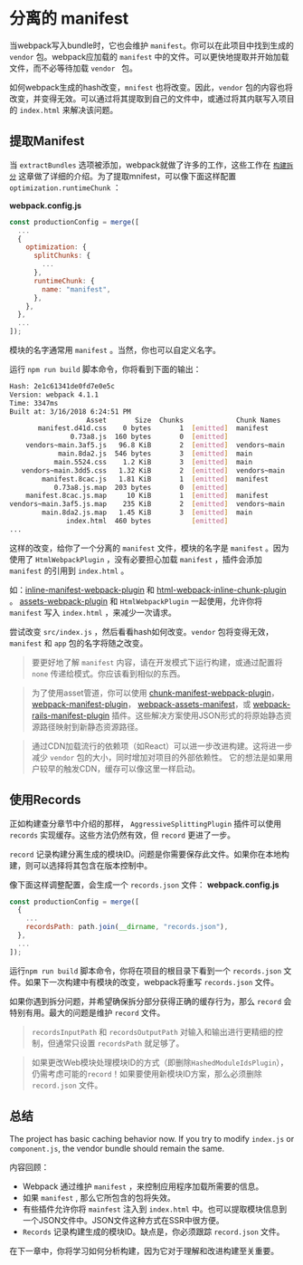 # 分离的 manifest

当webpack写入bundle时，它也会维护 `manifest`。你可以在此项目中找到生成的 `vendor` 包。webpack应加载的 `manifest` 中的文件。可以更快地提取并开始加载文件，而不必等待加载 `vendor ` 包。

如何webpack生成的hash改变，`mnifest` 也将改变。因此，`vendor` 包的内容也将改变，并变得无效。可以通过将其提取到自己的文件中，或通过将其内联写入项目的 `index.html` 来解决该问题。

## 提取Manifest

当 `extractBundles` 选项被添加，webpack就做了许多的工作，这些工作在 [`构建拆分`](https://lvzhenbang.github.io/webpack-book/zh/building/02_bundle_splitting.html) 这章做了详细的介绍。为了提取mnifest，可以像下面这样配置 `optimization.runtimeChunk` ：

**webpack.config.js**

```javascript
const productionConfig = merge([
  ...
  {
    optimization: {
      splitChunks: {
        ...
      },
      runtimeChunk: {
        name: "manifest",
      },
    },
  },
  ...
]);
```

模块的名字通常用 `manifest` 。当然，你也可以自定义名字。

运行 `npm run build` 脚本命令，你将看到下面的输出：

```bash
Hash: 2e1c61341de0fd7e0e5c
Version: webpack 4.1.1
Time: 3347ms
Built at: 3/16/2018 6:24:51 PM
                   Asset       Size  Chunks             Chunk Names
       manifest.d41d.css    0 bytes       1  [emitted]  manifest
               0.73a8.js  160 bytes       0  [emitted]
    vendors~main.3af5.js   96.8 KiB       2  [emitted]  vendors~main
            main.8da2.js  546 bytes       3  [emitted]  main
           main.5524.css    1.2 KiB       3  [emitted]  main
   vendors~main.3dd5.css   1.32 KiB       2  [emitted]  vendors~main
        manifest.8cac.js   1.81 KiB       1  [emitted]  manifest
           0.73a8.js.map  203 bytes       0  [emitted]
    manifest.8cac.js.map     10 KiB       1  [emitted]  manifest
vendors~main.3af5.js.map    235 KiB       2  [emitted]  vendors~main
        main.8da2.js.map   1.45 KiB       3  [emitted]  main
              index.html  460 bytes          [emitted]
...
```

这样的改变，给你了一个分离的 `manifest` 文件，模块的名字是 `manifest` 。因为使用了 `HtmlWebpackPlugin` ，没有必要担心加载 `manifest` ，插件会添加 `manifest` 的引用到 `index.html` 。

如：[inline-manifest-webpack-plugin](https://www.npmjs.com/package/inline-manifest-webpack-plugin) 和 [html-webpack-inline-chunk-plugin](https://www.npmjs.com/package/html-webpack-inline-chunk-plugin) 。 [assets-webpack-plugin](https://www.npmjs.com/package/assets-webpack-plugin) 和 `HtmlWebpackPlugin` 一起使用，允许你将 `manifest` 写入 `index.html` ，来减少一次请求。

尝试改变 `src/index.js` ，然后看看hash如何改变。`vendor` 包将变得无效，`manifest` 和 `app` 包的名字将随之改变。

> 要更好地了解 `manifest` 内容，请在开发模式下运行构建，或通过配置将 `none` 传递给模式。你应该看到相似的东西。


> 为了使用asset管道，你可以使用 [chunk-manifest-webpack-plugin](https://www.npmjs.com/package/chunk-manifest-webpack-plugin)， [webpack-manifest-plugin](https://www.npmjs.com/package/webpack-manifest-plugin)， [webpack-assets-manifest](https://www.npmjs.com/package/webpack-assets-manifest)，或 [webpack-rails-manifest-plugin](https://www.npmjs.com/package/webpack-rails-manifest-plugin) 插件。这些解决方案使用JSON形式的将原始静态资源路径映射到新静态资源路径。

> 通过CDN加载流行的依赖项（如React）可以进一步改进构建。这将进一步减少 `vendor` 包的大小，同时增加对项目的外部依赖性。 它的想法是如果用户较早的触发CDN，缓存可以像这里一样启动。

## 使用Records

正如构建查分章节中介绍的那样， `AggressiveSplittingPlugin` 插件可以使用 `records` 实现缓存。这些方法仍然有效，但 `record` 更进了一步。

 `record` 记录构建分离生成的模块ID。问题是你需要保存此文件。如果你在本地构建，则可以选择将其包含在版本控制中。

像下面这样调整配置，会生成一个 `records.json` 文件：
**webpack.config.js**

```javascript
const productionConfig = merge([
  {
    ...
    recordsPath: path.join(__dirname, "records.json"),
  },
  ...
]);
```

运行`npm run build` 脚本命令，你将在项目的根目录下看到一个 `records.json` 文件。如果下一次构建中有模块的改变，webpack将重写 `records.json` 文件。

如果你遇到拆分问题，并希望确保拆分部分获得正确的缓存行为，那么 `record` 会特别有用。最大的问题是维护 `record` 文件。

> `recordsInputPath` 和 `recordsOutputPath` 对输入和输出进行更精细的控制，但通常只设置 `recordsPath` 就足够了。

> 如果更改Web模块处理模块ID的方式（即删除`HashedModuleIdsPlugin`），仍需考虑可能的`record`！如果要使用新模块ID方案，那么必须删除 `record.json` 文件。

## 总结

The project has basic caching behavior now. If you try to modify `index.js` or `component.js`, the vendor bundle should remain the same.

内容回顾：

* Webpack 通过维护 `manifest` ，来控制应用程序加载所需要的信息。
* 如果 `manifest` , 那么它所包含的包将失效。
* 有些插件允许你将 `mainfest` 注入到 `index.html` 中。也可以提取模块信息到一个JSON文件中。JSON文件这种方式在SSR中很方便。
* `Records` 记录构建生成的模块ID。缺点是，你必须跟踪 `record.json` 文件。

在下一章中，你将学习如何分析构建，因为它对于理解和改进构建至关重要。

